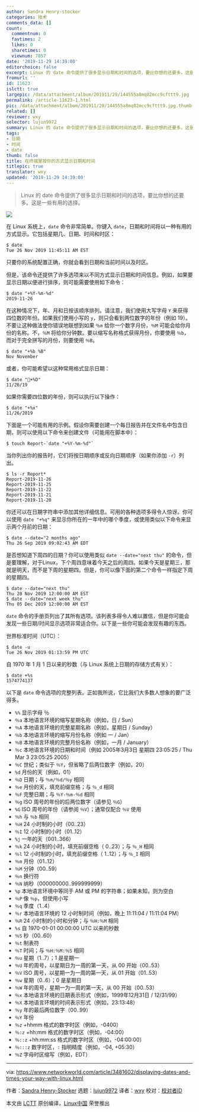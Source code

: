 ```yaml
---
author: Sandra Henry-stocker
categories: 技术
comments_data: []
count:
  commentnum: 0
  favtimes: 2
  likes: 0
  sharetimes: 0
  viewnum: 7857
date: '2019-11-29 14:39:00'
editorchoice: false
excerpt: Linux 的 date 命令提供了很多显示日期和时间的选项，要比你想的还要多。这是一些有用的选择。
fromurl: ''
id: 11623
islctt: true
largepic: /data/attachment/album/201911/29/144555a8mq82mcc9cfttt9.jpg
permalink: /article-11623-1.html
pic: /data/attachment/album/201911/29/144555a8mq82mcc9cfttt9.jpg.thumb.jpg
related: []
reviewer: wxy
selector: lujun9972
summary: Linux 的 date 命令提供了很多显示日期和时间的选项，要比你想的还要多。这是一些有用的选择。
tags:
- 日期
- 时间
- date
thumb: false
title: 在终端里按你的方式显示日期和时间
titlepic: true
translator: wxy
updated: '2019-11-29 14:39:00'
---
```



> 
> Linux 的 date 命令提供了很多显示日期和时间的选项，要比你想的还要多。这是一些有用的选择。
> 
> 
> 


![](/data/attachment/album/201911/29/144555a8mq82mcc9cfttt9.jpg)


在 Linux 系统上，`date` 命令非常简单。你键入 `date`，日期和时间将以一种有用的方式显示。它包括星期几、日期、时间和时区：



```
$ date
Tue 26 Nov 2019 11:45:11 AM EST
```

只要你的系统配置正确，你就会看到日期和当前时间以及时区。


但是，该命令还提供了许多选项来以不同方式显示日期和时间信息。例如，如果要显示日期以便进行排序，则可能需要使用如下命令：



```
$ date "+%Y-%m-%d"
2019-11-26
```

在这种情况下，年、月和日按该顺序排列。请注意，我们使用大写字母 `Y` 来获得四位数的年份。如果我们使用小写的 `y`，则只会看到两位数字的年份（例如 19）。不要让这种做法使你错误地联想到如果 `％m` 给你一个数字月份，`％M` 可能会给你月份的名称。不，`％M` 将给你分钟数。要以缩写名称格式获得月份，你要使用 `％b`，而对于完全拼写的月份，则要使用 `％B`。



```
$ date "+%b %B"
Nov November
```

或者，你可能希望以这种常用格式显示日期：



```
$ date "+%D"
11/26/19
```

如果你需要四位数的年份，则可以执行以下操作：



```
$ date "+%x"
11/26/2019
```

下面是一个可能有用的示例。假设你需要创建一个每日报告并在文件名中包含日期，则可以使用以下命令来创建文件（可能用在脚本中）：



```
$ touch Report-`date "+%Y-%m-%d"`
```

当你列出你的报告时，它们将按日期顺序或反向日期顺序（如果你添加 `-r`）列出。



```
$ ls -r Report*
Report-2019-11-26
Report-2019-11-25
Report-2019-11-22
Report-2019-11-21
Report-2019-11-20
```

你还可以在日期字符串中添加其他详细信息。可用的各种选项多得令人惊讶。你可以使用 `date "+%q"` 来显示你所在的一年中的哪个季度，或使用类似以下命令来显示两个月前的日期：



```
$ date --date="2 months ago"
Thu 26 Sep 2019 09:02:43 AM EDT
```

是否想知道下周四的日期？你可以使用类似 `date --date="next thu"` 的命令，但是要理解，对于Linux，下个周四意味着今天之后的周四。如果今天是星期三，那就是明天，而不是下周的星期四。但是，你可以像下面的第二个命令一样指定下周的星期四。



```
$ date --date="next thu"
Thu 28 Nov 2019 12:00:00 AM EST
$ date --date="next week thu"
Thu 05 Dec 2019 12:00:00 AM EST
```

`date` 命令的手册页列出了其所有选项。该列表多得令人难以置信，但是你可能会发现一些日期/时间显示选项非常适合你。以下是一些你可能会发现有趣的东西。


世界标准时间（UTC）：



```
$ date -u
Tue 26 Nov 2019 01:13:59 PM UTC
```

自 1970 年 1 月 1 日以来的秒数（与 Linux 系统上日期的存储方式有关）：



```
$ date +%s
1574774137
```

以下是 `date` 命令选项的完整列表。正如我所说，它比我们大多数人想象的要广泛得多。


* `%%` 显示字母 ％
* `％a` 本地语言环境的缩写星期名称（例如，日 / Sun）
* `％A` 本地语言环境的完整星期名称（例如，星期日 / Sunday）
* `％b` 本地语言环境的缩写月份名称（例如 一 / Jan）
* `％B` 本地语言环境的完整月份名称（例如，一月 / January）
* `％c` 本地语言环境的日期和时间（例如 2005年3月3日 星期四 23:05:25 / Thu Mar 3 23:05:25 2005）
* `％C` 世纪；类似于 `％Y`，但省略了后两位数字（例如，20）
* `%d` 月份的天（例如，01）
* `％D` 日期；与 `％m/％d/％y` 相同
* `％e` 月份的天，填充前缀空格；与 `％_d` 相同
* `％F` 完整日期；与 `％Y-％m-％d` 相同
* `％g` ISO 周号的年份的后两位数字（请参见 `％G`）
* `%G` ISO 周号的年份（请参阅 `％V`）；通常仅配合 `％V` 使用
* `％h` 与 `％b` 相同
* `％H` 24 小时制的小时（00..23）
* `％I` 12 小时制的小时（01..12）
* `%j` 一年的天（001..366）
* `％k` 24 小时制的小时，填充前缀空格（ 0..23）；与 `％_H` 相同
* `％l` 12 小时制的小时，填充前缀空格（ 1..12）；与 `％_I` 相同
* `％m` 月份（01..12）
* `％M` 分钟（00..59）
* `％n` 换行符
* `％N` 纳秒（000000000..999999999）
* `%p` 本地语言环境中等同于 AM 或 PM 的字符串；如果未知，则为空白
* `％P` 像 `％p`，但使用小写
* `％q` 季度（1..4）
* `％r` 本地语言环境的 12 小时制时间（例如，晚上 11:11:04 / 11:11:04 PM）
* `％R` 24 小时制的小时和分钟；与 `％H:％M` 相同
* `%s` 自 1970-01-01 00:00:00 UTC 以来的秒数
* `％S` 秒（00..60）
* `％t` 制表符
* `％T` 时间；与 `％H:％M:％S` 相同
* `％u` 星期（1..7）；1 是星期一
* `％U` 年的周号，以星期日为一周的第一天，从 00 开始（00..53）
* `％V` ISO 周号，以星期一为一周的第一天，从 01 开始（01..53）
* `％w` 星期（0..6）；0 是星期日
* `％W` 年的周号，星期一为一周的第一天，从 00 开始（00..53）
* `％x` 本地语言环境的日期表示形式（例如，1999年12月31日 / 12/31/99）
* `％X` 本地语言环境的时间表示形式（例如，23:13:48）
* `％y` 年的最后两位数字（00..99）
* `％Y` 年份
* `％z` +hhmm 格式的数字时区（例如，-0400）
* `％:z` +hh:mm 格式的数字时区（例如，-04:00）
* `％::z` +hh:mm:ss 格式的数字时区（例如，-04:00:00）
* `％:::z` 数字时区，`:` 指明精度（例如，-04, +05:30）
* `％Z` 字母时区缩写（例如，EDT）




---


via: <https://www.networkworld.com/article/3481602/displaying-dates-and-times-your-way-with-linux.html>


作者：[Sandra Henry-Stocker](https://www.networkworld.com/author/Sandra-Henry_Stocker/) 选题：[lujun9972](https://github.com/lujun9972) 译者：[wxy](https://github.com/wxy) 校对：[校对者ID](https://github.com/%E6%A0%A1%E5%AF%B9%E8%80%85ID)


本文由 [LCTT](https://github.com/LCTT/TranslateProject) 原创编译，[Linux中国](https://linux.cn/) 荣誉推出
